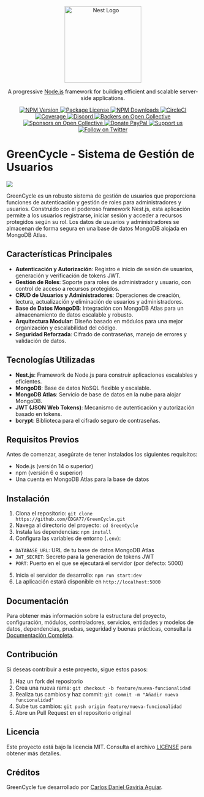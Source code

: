 <p align="center">
 <a href="http://nestjs.com/" target="blank">
   <img src="https://nestjs.com/img/logo-small.svg" width="200" alt="Nest Logo" />
 </a>
</p>

<p align="center">
 A progressive <a href="http://nodejs.org" target="_blank">Node.js</a> framework for building efficient and scalable server-side applications.
</p>

<p align="center">
 <a href="https://www.npmjs.com/~nestjscore" target="_blank">
   <img src="https://img.shields.io/npm/v/@nestjs/core.svg" alt="NPM Version" />
 </a>
 <a href="https://www.npmjs.com/~nestjscore" target="_blank">
   <img src="https://img.shields.io/npm/l/@nestjs/core.svg" alt="Package License" />
 </a>
 <a href="https://www.npmjs.com/~nestjscore" target="_blank">
   <img src="https://img.shields.io/npm/dm/@nestjs/common.svg" alt="NPM Downloads" />
 </a>
 <a href="https://circleci.com/gh/nestjs/nest" target="_blank">
   <img src="https://img.shields.io/circleci/build/github/nestjs/nest/master" alt="CircleCI" />
 </a>
 <a href="https://coveralls.io/github/nestjs/nest?branch=master" target="_blank">
   <img src="https://coveralls.io/repos/github/nestjs/nest/badge.svg?branch=master#9" alt="Coverage" />
 </a>
 <a href="https://discord.gg/G7Qnnhy" target="_blank">
   <img src="https://img.shields.io/badge/discord-online-brightgreen.svg" alt="Discord"/>
 </a>
 <a href="https://opencollective.com/nest#backer" target="_blank">
   <img src="https://opencollective.com/nest/backers/badge.svg" alt="Backers on Open Collective" />
 </a>
 <a href="https://opencollective.com/nest#sponsor" target="_blank">
   <img src="https://opencollective.com/nest/sponsors/badge.svg" alt="Sponsors on Open Collective" />
 </a>
 <a href="https://paypal.me/kamilmysliwiec" target="_blank">
   <img src="https://img.shields.io/badge/Donate-PayPal-ff3f59.svg" alt="Donate PayPal"/>
 </a>
 <a href="https://opencollective.com/nest#sponsor" target="_blank">
   <img src="https://img.shields.io/badge/Support%20us-Open%20Collective-41B883.svg" alt="Support us" />
 </a>
 <a href="https://twitter.com/nestframework" target="_blank">
   <img src="https://img.shields.io/twitter/follow/nestframework.svg?style=social&label=Follow" alt="Follow on Twitter" />
 </a>
</p>

# GreenCycle - Sistema de Gestión de Usuarios


<div>
<img src="../logo.png">
</div>

GreenCycle es un robusto sistema de gestión de usuarios que proporciona funciones de autenticación y gestión de roles para administradores y usuarios. Construido con el poderoso framework Nest.js, esta aplicación permite a los usuarios registrarse, iniciar sesión y acceder a recursos protegidos según su rol. Los datos de usuarios y administradores se almacenan de forma segura en una base de datos MongoDB alojada en MongoDB Atlas.

## Características Principales

- **Autenticación y Autorización**: Registro e inicio de sesión de usuarios, generación y verificación de tokens JWT.
- **Gestión de Roles**: Soporte para roles de administrador y usuario, con control de acceso a recursos protegidos.
- **CRUD de Usuarios y Administradores**: Operaciones de creación, lectura, actualización y eliminación de usuarios y administradores.
- **Base de Datos MongoDB**: Integración con MongoDB Atlas para un almacenamiento de datos escalable y robusto.
- **Arquitectura Modular**: Diseño basado en módulos para una mejor organización y escalabilidad del código.
- **Seguridad Reforzada**: Cifrado de contraseñas, manejo de errores y validación de datos.

## Tecnologías Utilizadas

- **Nest.js**: Framework de Node.js para construir aplicaciones escalables y eficientes.
- **MongoDB**: Base de datos NoSQL flexible y escalable.
- **MongoDB Atlas**: Servicio de base de datos en la nube para alojar MongoDB.
- **JWT (JSON Web Tokens)**: Mecanismo de autenticación y autorización basado en tokens.
- **bcrypt**: Biblioteca para el cifrado seguro de contraseñas.

## Requisitos Previos

Antes de comenzar, asegúrate de tener instalados los siguientes requisitos:

- Node.js (versión 14 o superior)
- npm (versión 6 o superior)
- Una cuenta en MongoDB Atlas para la base de datos

## Instalación

1. Clona el repositorio: `git clone https://github.com/CDGA77/GreenCycle.git`
2. Navega al directorio del proyecto: `cd GreenCycle`
3. Instala las dependencias: `npm install`
4. Configura las variables de entorno (`.env`):
  - `DATABASE_URL`: URL de tu base de datos MongoDB Atlas
  - `JWT_SECRET`: Secreto para la generación de tokens JWT
  - `PORT`: Puerto en el que se ejecutará el servidor (por defecto: 5000)
5. Inicia el servidor de desarrollo: `npm run start:dev`
6. La aplicación estará disponible en `http://localhost:5000`

## Documentación

Para obtener más información sobre la estructura del proyecto, configuración, módulos, controladores, servicios, entidades y modelos de datos, dependencias, pruebas, seguridad y buenas prácticas, consulta la [Documentación Completa](ruta/al/archivo/de/documentacion.md).

## Contribución

Si deseas contribuir a este proyecto, sigue estos pasos:

1. Haz un fork del repositorio
2. Crea una nueva rama: `git checkout -b feature/nueva-funcionalidad`
3. Realiza tus cambios y haz commit: `git commit -m "Añadir nueva funcionalidad"`
4. Sube tus cambios: `git push origin feature/nueva-funcionalidad`
5. Abre un Pull Request en el repositorio original

## Licencia

Este proyecto está bajo la licencia MIT. Consulta el archivo [LICENSE](ruta/al/archivo/LICENSE) para obtener más detalles.

## Créditos

GreenCycle fue desarrollado por [Carlos Daniel Gaviria Aguiar](https://github.com/CDGA77).